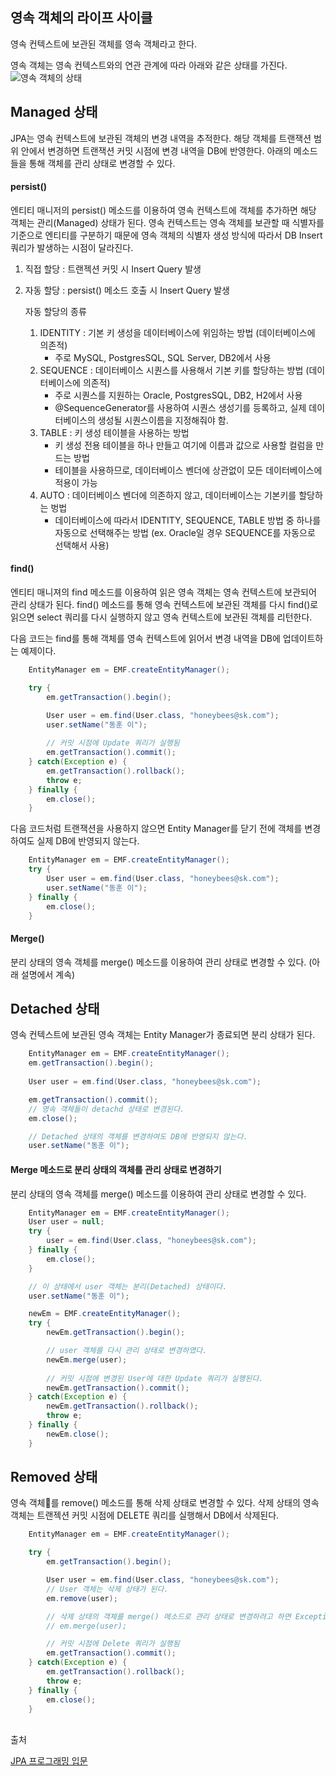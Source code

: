 ## 영속 객체의 라이프 사이클

영속 컨텍스트에 보관된 객체를 영속 객체라고 한다.


영속 객체는 영속 컨텍스트와의 연관 관계에 따라 아래와 같은 상태를 가진다.
![영속 객체의 상태](https://www.objectdb.com/files/images/manual/jpa-states.png)

## Managed 상태
JPA는 영속 컨텍스트에 보관된 객체의 변경 내역을 추적한다. 해당 객체를 트랜잭션 범위 안에서 변경하면 트랜잭션 커밋 시점에 변경 내역을 DB에 반영한다.
아래의 메소드들을 통해 객체를 관리 상태로 변경할 수 있다.

#### persist()
엔티티 매니저의 persist() 메소드를 이용하여 영속 컨텍스트에 객체를 추가하면 해당 객체는 관리(Managed) 상태가 된다.
영속 컨텍스트는 영속 객체를 보관할 때 식별자를 기준으로 엔티티를 구분하기 때문에 영속 객체의 식별자 생성 방식에 따라서
DB Insert 쿼리가 발생하는 시점이 달라진다.

1. 직접 할당 : 트랜젝션 커밋 시 Insert Query 발생
2. 자동 할당 : persist() 메소드 호출 시 Insert Query 발생 
    
    자동 할당의 종류 
    1. IDENTITY : 기본 키 생성을 데이터베이스에 위임하는 방법 (데이터베이스에 의존적)
        - 주로 MySQL, PostgresSQL, SQL Server, DB2에서 사용
    2. SEQUENCE : 데이터베이스 시퀀스를 사용해서 기본 키를 할당하는 방법 (데이터베이스에 의존적)
        - 주로 시퀀스를 지원하는 Oracle, PostgresSQL, DB2, H2에서 사용
        - @SequenceGenerator를 사용하여 시퀀스 생성기를 등록하고, 실제 데이터베이스의 생성될 시퀀스이름을 지정해줘야 함.
    3. TABLE : 키 생성 테이블을 사용하는 방법
        - 키 생성 전용 테이블을 하나 만들고 여기에 이름과 값으로 사용할 컬럼을 만드는 방법
        - 테이블을 사용하므로, 데이터베이스 벤더에 상관없이 모든 데이터베이스에 적용이 가능
    4. AUTO : 데이터베이스 벤더에 의존하지 않고, 데이터베이스는 기본키를 할당하는 벙법
        - 데이터베이스에 따라서 IDENTITY, SEQUENCE, TABLE 방법 중 하나를 자동으로 선택해주는 방법 (ex. Oracle일 경우 SEQUENCE를 자동으로 선택해서 사용)


#### find()
엔티티 매니져의 find 메소드를 이용하여 읽은 영속 객체는 영속 컨텍스트에 보관되어 관리 상태가 된다.
find() 메소드를 통해 영속 컨텍스트에 보관된 객체를 다시 find()로 읽으면 select 쿼리를 다시 실행하지 않고 영속 컨텍스트에 보관된 객체를 리턴한다.

다음 코드는 find를 통해 객체를 영속 컨텍스트에 읽어서 변경 내역을 DB에 업데이트하는 예제이다.

```Java
    EntityManager em = EMF.createEntityManager();

    try {
        em.getTransaction().begin();   

        User user = em.find(User.class, "honeybees@sk.com");
        user.setName("동훈 이");
        
        // 커밋 시점에 Update 쿼리가 실행됨
        em.getTransaction().commit();
    } catch(Exception e) {
        em.getTransaction().rollback();
        throw e;
    } finally {
        em.close();
    }
```

다음 코드처럼 트랜잭션을 사용하지 않으면 Entity Manager를 닫기 전에 객체를 변경하여도 실제 DB에 반영되지 않는다.
```Java
    EntityManager em = EMF.createEntityManager();
    try {
        User user = em.find(User.class, "honeybees@sk.com");
        user.setName("동훈 이");
    } finally {
        em.close();
    }
```


#### Merge()
분리 상태의 영속 객체를 merge() 메소드를 이용하여 관리 상태로 변경할 수 있다.
(아래 설명에서 계속)



## Detached 상태
영속 컨텍스트에 보관된 영속 객체는 Entity Manager가 종료되면 분리 상태가 된다.
```Java
    EntityManager em = EMF.createEntityManager();
    em.getTransaction().begin(); 
    
    User user = em.find(User.class, "honeybees@sk.com");

    em.getTransaction().commit();
    // 영속 객체들이 detachd 상태로 변경된다.
    em.close();

    // Detached 상태의 객체를 변경하여도 DB에 반영되지 않는다.
    user.setName("동훈 이");
```


#### Merge 메소드로 분리 상태의 객체를 관리 상태로 변경하기
분리 상태의 영속 객체를 merge() 메소드를 이용하여 관리 상태로 변경할 수 있다.

```Java
    EntityManager em = EMF.createEntityManager();
    User user = null;
    try {
        user = em.find(User.class, "honeybees@sk.com");
    } finally {
        em.close();
    }

    // 이 상태에서 user 객체는 분리(Detached) 상태이다.
    user.setName("동훈 이");

    newEm = EMF.createEntityManager();
    try {
        newEm.getTransaction().begin();   

        // user 객체를 다시 관리 상태로 변경하였다.
        newEm.merge(user);
        
        // 커밋 시점에 변경된 User에 대한 Update 쿼리가 실행된다.
        newEm.getTransaction().commit();
    } catch(Exception e) {
        newEm.getTransaction().rollback();
        throw e;
    } finally {
        newEm.close();
    }
```


## Removed 상태
영속 객체를 remove() 메소드를 통해 삭제 상태로 변경할 수 있다.
삭제 상태의 영속 객체는 트랜젝션 커밋 시점에 DELETE 쿼리를 실행해서 DB에서 삭제된다.

```Java
    EntityManager em = EMF.createEntityManager();

    try {
        em.getTransaction().begin();   

        User user = em.find(User.class, "honeybees@sk.com");
        // User 객체는 삭제 상태가 된다.
        em.remove(user);

        // 삭제 상태의 객체를 merge() 메소드로 관리 상태로 변경하려고 하면 Exception이 발생한다.
        // em.merge(user);

        // 커밋 시점에 Delete 쿼리가 실행됨
        em.getTransaction().commit();
    } catch(Exception e) {
        em.getTransaction().rollback();
        throw e;
    } finally {
        em.close();
    }
```

<br>
출처

[JPA 프로그래밍 입문](https://www.kame.co.kr/nkm/detail.php?tcode=299&tbook_jong=3)
